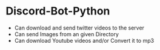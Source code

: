 # Discord-Bot-Python
- Can download and send twitter videos to the server
- Can send Images from an given Directory
- Can download Youtube videos and/or Convert it to mp3 
